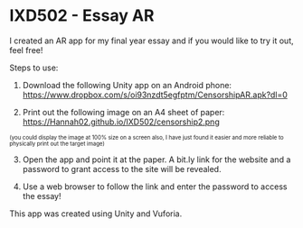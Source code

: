 # IXD502 - Essay AR

I created an AR app for my final year essay and if you would like to try it out, feel free!

Steps to use:

1. Download the following Unity app on an Android phone:
https://www.dropbox.com/s/oi93nzdt5egfptm/CensorshipAR.apk?dl=0

2. Print out the following image on an A4 sheet of paper:
https://Hannah02.github.io/IXD502/censorship2.png

<sub><sup>(you could display the image at 100% size on a screen also, I have just found it easier and more reliable to physically print out the target image)</sup></sub>

3. Open the app and point it at the paper. A bit.ly link for the website and a password to grant access to the site will be revealed.

4. Use a web browser to follow the link and enter the password to access the essay!

This app was created using Unity and Vuforia.
